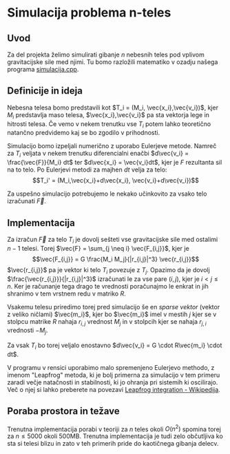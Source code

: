 # Simulacija problema n-teles
## Uvod
Za del projekta želimo simulirati gibanje $n$ nebesnih teles pod vplivom gravitacijske sile med njimi. Tu bomo razložili matematiko v ozadju našega programa [simulacija.cpp](../simulacija.cpp).

## Definicije in ideja
Nebesna telesa bomo predstavili kot $T_i = (M_i, \vec{x_i},\vec{v_i})$, kjer $M_i$ predstavlja maso telesa, $\vec{x_i},\vec{v_i}$ pa sta vektorja lege in hitrosti telesa. Če vemo v nekem trenutku vse $T_i$ potem lahko teoretično natančno predvidemo kaj se bo zgodilo v prihodnosti.

Simulacijo bomo izpeljali numerično z uporabo Eulerjeve metode. Namreč za $T_i$ veljata v nekem trenutku diferencialni enačbi $d\vec{v_i} = \frac{\vec{F}}{M_i} dt$ ter $d\vec{x_i} = \vec{v_i}dt$, kjer je $F$ rezultanta sil na to telo. Po Eulerjevi metodi za majhen $dt$ velja za telo: $$T_i' = (M_i,\vec{x_i}+d\vec{x_i}, \vec{v_i}+d\vec{v_i})$$

Za uspešno simulacijo potrebujemo le nekako učinkovito za vsako telo izračunati $\vec{F}$.

## Implementacija
Za izračun $\vec{F}$ za telo $T_i$ je dovolj sešteti vse gravitacijske sile med ostalimi $n-1$ telesi. Torej $\vec{F} = \sum_{j \neq i} \vec{F_{i,j}}$, kjer je $$\vec{F_{i,j}} = G \frac{M_i M_j}{|r_{i,j}|^3}  \vec{r_{i,j}}$$
$\vec{r_{i,j}}$ pa je vektor ki telo $T_i$ povezuje z $T_j$. Opazimo da je dovolj $\frac{\vec{r_{i,j}}}{|r_{i,j}|^3}$ izračunati le za vse pare $(i,j)$, kjer je $i < j \leq n$. Ker je računanje tega drago te vrednosti poračunajmo le enkrat in jih shranimo v tem vrstnem redu v matriko $R$.

Vsakemu telesu priredimo torej pred simulacijo še en *sparse vektor* (vektor z veliko ničlami) $\vec{m_i}$, kjer bo $\vec{m_i}$ imel v mestih $j$ kjer se v stolpcu matrike $R$ nahaja $r_{i,j}$ vrednost $M_j$ in v stolpcih kjer se nahaja $r_{j,i}$ vrednosti $-M_j$. 

Za vsak $T_i$ bo torej veljalo enostavno $d\vec{v_i} = G \cdot R\vec{m_i} \cdot dt$.

V programu v rensici uporabimo malo spremenjeno Eulerjevo methodo, z imenom "Leapfrog" metoda, ki je bolj primerna za simulacijo v tem primeru zaradi večje natačnosti in stabilnosti, ki jo ohranja pri sistemih ki oscilirajo. Več o njej si lahko preberete na povezavi [Leapfrog integration - Wikipedija](https://en.wikipedia.org/wiki/Leapfrog_integration).

## Poraba prostora in težave
Trenutna implementacija porabi v teoriji za $n$ teles okoli $O(n^2)$ spomina torej za $n \leq 5000$ okoli 500MB. Trenutna implementacija je tudi zelo občutljiva ko sta si telesi blizu in zato v teh primerih pride do kaotičnega gibanja delecv. 